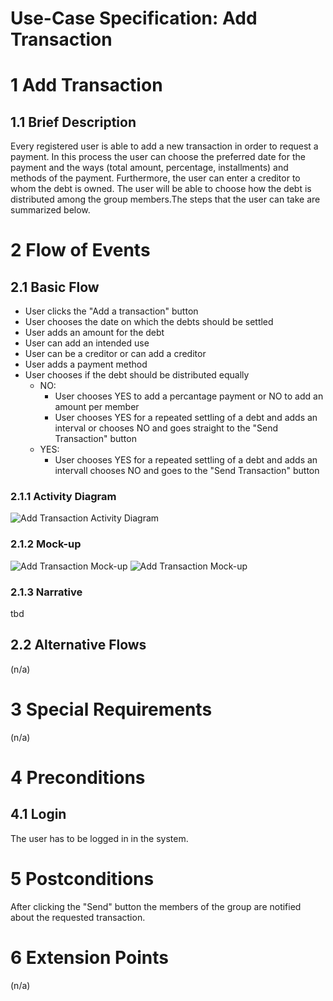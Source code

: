 # Use-Case Specification: Add Transaction

# 1 Add Transaction

## 1.1 Brief Description
Every registered user is able to add a new transaction in order to request a payment. In this process the user can choose the preferred date for the payment and the ways (total amount, percentage, installments) and methods of the payment. Furthermore, the user can enter a creditor to whom the debt is owned. The user will be able to choose how the debt is distributed among the group members.The steps that the user can take are summarized below.

# 2 Flow of Events
## 2.1 Basic Flow
- User clicks the "Add a transaction" button
- User chooses the date on which the debts should be settled
- User adds an amount for the debt
- User can add an intended use
- User can be a creditor or can add a creditor
- User adds a payment method
- User chooses if the debt should be distributed equally
    - NO:
        - User chooses YES to add a percantage payment or NO to add an amount per member
        - User chooses YES for a repeated settling of a debt and adds an interval
        or chooses NO and goes straight to the "Send Transaction" button
    - YES: 
        - User chooses YES for a repeated settling of a debt and adds an intervall chooses NO and goes to the "Send Transaction" button
         

### 2.1.1 Activity Diagram
![Add Transaction Activity Diagram](https://drive.google.com/uc?id=1_uURahT5un0lH5y3K_RFsYyp9Z_TXIGJ)

### 2.1.2 Mock-up
![Add Transaction Mock-up](https://drive.google.com/file/d/1LsfBCAfCXHdF6CM_wT1IGgt_HP0iJ09y/view?usp=sharing)
![Add Transaction Mock-up](https://drive.google.com/file/d/1vJCLRHa1iKbxacWkNzUCNgQupoOlWxLb/view?usp=sharing)

### 2.1.3 Narrative
tbd

## 2.2 Alternative Flows
(n/a)

# 3 Special Requirements
(n/a)

# 4 Preconditions
## 4.1 Login
The user has to be logged in in the system.

# 5 Postconditions
After clicking the "Send" button the members of the group are notified about the requested transaction. 
 
# 6 Extension Points
(n/a)